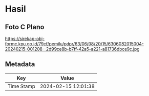 # Hasil

## Foto C Plano

https://sirekap-obj-formc.kpu.go.id/79cf/pemilu/pdpr/63/06/08/20/15/6306082015004-20240215-001208--2d99ce8b-b7ff-42a5-a221-a81736dbce9c.jpg


## Metadata

| Key        | Value               |
| ---------- | ------------------- |
| Time Stamp | 2024-02-15 12:01:38 |



